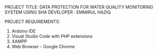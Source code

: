 PROJECT TITLE: DATA PROTECTION FOR WATER QUALITY MONITORING SYSTEM USING SHA
DEVELOPER    : EMMIRUL HAZIQ

PROJECT REQUIREMENTS:
1.  Arduino IDE
2.  Visual Studio Code with PHP extensions
3.  XAMPP
4.  Web Browser - Google Chrome
